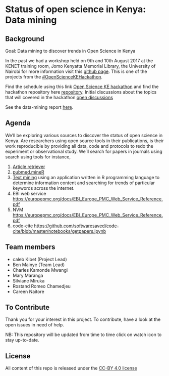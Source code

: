# Status of open science in Kenya: Data mining


## Background
Goal: Data mining to discover trends in Open Science in Kenya

In the past we had a workshop held on 9th and 10th August 2017 at the KENET training room, Jomo Kenyatta Memorial Library, the University of Nairobi for more information visit this [github page](https://bioinfonet.github.io/OpenScienceKE/). This is one of the projects from the [#OpenScienceKEHackathon](https://github.com/BioinfoNet/OpenScienceKEHackathon). 


Find the schedule using this link [Open Science KE hackathon](https://github.com/BioinfoNet/OpenScienceKEHackathon/blob/master/hackathonschedule.md) and find the hackathon repository here [repository](https://github.com/BioinfoNet/OpenScienceKEHackathon). Initial discussions about the topics that will covered in the hackathon [open discussions](https://github.com/BioinfoNet/OpenScienceKEHackathon/issues)

See the data-mining report [here](data_analysis_report.md). 

## Agenda

We’ll be exploring various sources to discover the status of open science in Kenya. Are researchers using open source tools in their publications, is their work reproducible by providing all data, code and protocols to redo the experiment or observational study. We’ll search for papers in journals using search using tools for instance, 
1. [Article retriever](https://github.com/esohkevin/OpenScienceKEHackathon/blob/master/EDirect.md)
2. [pubmed.mineR](https://www.ncbi.nlm.nih.gov/pubmed/26564970)
3. [Text mining](https://gettingappy.shinyapps.io/wordcloudunigrams/) using an application written in R programming language to determine information content and searching for trends of particular keywords across the internet.
4. EBI web service https://europepmc.org/docs/EBI_Europe_PMC_Web_Service_Reference.pdf
5. NVM  https://europepmc.org/docs/EBI_Europe_PMC_Web_Service_Reference.pdf
6. code-cite https://github.com/softwaresaved/code-cite/blob/master/notebooks/getpapers.ipynb


## Team members 
* caleb Kibet (Project Lead)
* Ben Mainye (Team Lead)
* Charles Kamonde Mwangi
* Mary Maranga
* Silviane Miruka
* Rostand Romeo Chamedjeu
* Careen Naitore


## To Contribute

Thank you for your interest in this project. To contribute, have a look at the open issues in need of help. 


NB: This repository will be updated from time to time click on watch icon to stay up-to-date.

## License
All content of this repo is released under the [CC-BY 4.0 license](https://creativecommons.org/licenses/by/4.0/legalcode)
